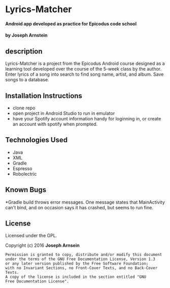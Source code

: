 # Lyrics-Matcher
#### Android app developed as practice for Epicodus code school
#### by Joseph Arnstein

## description

Lyrics-Matcher is a project from the Epicodus Android course designed as a learning tool developed over the course of the 5-week class by the author. Enter lyrics of a song into search to find song name, artist, and album. Save songs to a database.

## Installation Instructions

 * clone repo
 * open project in Android Studio to run in emulator
 * have your Spotify account information handy for loginning in, or create an account with spotify when prompted.

## Technologies Used

* Java
* XML
* Gradle
* Espresso
* Robolectric
 
## Known Bugs

*Gradle build throws error messages.
 One message states that MainActivity can't bind, and on occasion says it has crashed, but seems to run fine.


## License

Licensed under the GPL.

Copyright (c) 2016 **Joseph Arnsein**

    Permission is granted to copy, distribute and/or modify this document
    under the terms of the GNU Free Documentation License, Version 1.3
    or any later version published by the Free Software Foundation;
    with no Invariant Sections, no Front-Cover Texts, and no Back-Cover Texts.
    A copy of the license is included in the section entitled "GNU
    Free Documentation License".